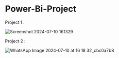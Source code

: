 # Power-Bi-Project

Project 1 :

![Screenshot 2024-07-10 161329](https://github.com/SujitDhage1/Power-Bi-Project/assets/163332528/aab07c70-8432-4609-a808-2ca908e1e3bd)

Project 2 :

![WhatsApp Image 2024-07-10 at 16 18 32_cbc0a7b8](https://github.com/SujitDhage1/Power-Bi-Project/assets/163332528/009af156-397b-4e78-9b61-69dc68c3e68e)
